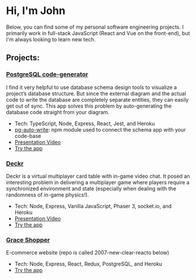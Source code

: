 # Hi, I'm John

Below, you can find some of my personal software engineering projects. I primarily work in full-stack JavaScript (React and Vue on the front-end), but I'm always looking to learn new tech.

## Projects:
### [PostgreSQL code-generator](https://github.com/jpcook72/PostgreSQL-code-generator)
I find it very helpful to use database schema design tools to visualize a project’s database structure. But since the external diagram and the actual code to write the database are completely separate entities, they can easily get out of sync. This app solves this problem by auto-generating the database code straight from your diagram.
- Tech: TypeScript, Node, Express, React, Jest, and Heroku
- [pg-auto-write](https://github.com/jpcook72/pg-auto-write): npm module used to connect the schema app with your code-base
- [Presentation Video](https://www.youtube.com/watch?v=r2XFSdZUbB4&feature=youtu.be)
- [Try the app](https://pg-visualizer.herokuapp.com/#/)

### [Deckr](https://github.com/FSA-Deckr/deckr)
Deckr is a virtual multiplayer card table with in-game video chat. It posed an interesting problem in delivering a multiplayer game where players require a synchronized environment and state (especially when dealing with the randomness of in-game physics!).
- Tech: Node, Express, Vanilla JavaScript, Phaser 3, socket.io, and Heroku
- [Presentation Video](https://www.youtube.com/watch?v=yY7VpztKcyg&list=PLx0iOsdUOUmmy76FSJXiZ4_GkucjbLPdr&index=5)
- [Try the app](https://fsa-deckr.herokuapp.com/home/)

### [Grace Shopper](https://github.com/FullstackAcademy/2007-new-clear-reacto)
E-commerce website (repo is called 2007-new-clear-reacto below)
 - Tech: Node, Express, React, Redux, PostgreSQL, and Heroku
 - [Try the app](https://sahara-books.herokuapp.com/#/)
